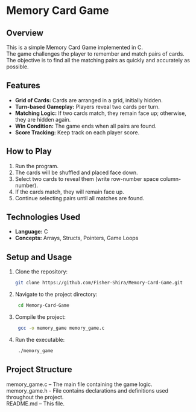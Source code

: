 # Memory Card Game

## Overview
This is a simple Memory Card Game implemented in C.<br>
The game challenges the player to remember and match pairs of cards.<br>
The objective is to find all the matching pairs as quickly and accurately as possible.

## Features
- **Grid of Cards:** Cards are arranged in a grid, initially hidden.
- **Turn-based Gameplay:** Players reveal two cards per turn.
- **Matching Logic:** If two cards match, they remain face up; otherwise, they are hidden again.
- **Win Condition:** The game ends when all pairs are found.
- **Score Tracking:** Keep track on each player score.

## How to Play
1. Run the program.
2. The cards will be shuffled and placed face down.
3. Select two cards to reveal them (write row-number space column-number).
4. If the cards match, they will remain face up.
5. Continue selecting pairs until all matches are found.

## Technologies Used
- **Language:** C
- **Concepts:** Arrays, Structs, Pointers, Game Loops

## Setup and Usage
1. Clone the repository:
   ```bash
   git clone https://github.com/Fisher-Shira/Memory-Card-Game.git
2. Navigate to the project directory:
   ```bash
    cd Memory-Card-Game
3. Compile the project:
   ```bash
    gcc -o memory_game memory_game.c
4. Run the executable:
   ```bash
    ./memory_game

## Project Structure
memory_game.c – The main file containing the game logic.<br>
memory_game.h - File contains declarations and definitions used throughout the project.<br>
README.md – This file.
